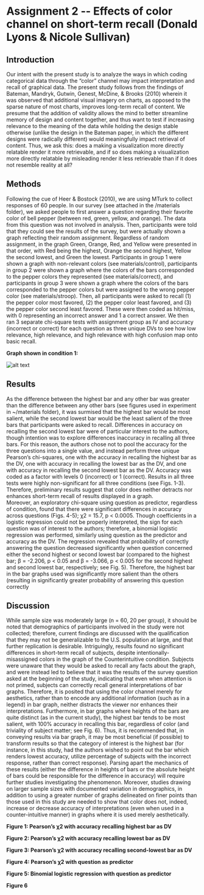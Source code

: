 Assignment 2 -- Effects of color channel on short-term recall (Donald Lyons & Nicole Sullivan)
=====

Introduction
---

Our intent with the present study is to analyze the ways in which coding categorical data through the “color” channel may impact interpretation and recall of graphical data. The present study follows from the findings of Bateman, Mandryk, Gutwin, Genest, McDine, & Brooks (2010) wherein it was observed that additional visual imagery on charts, as opposed to the sparse nature of most charts, improves long-term recall of content. We presume that the addition of validity allows the mind to better streamline memory of design and content together, and thus want to test if increasing relevance to the meaning of the data while holding the design stable otherwise (unlike the design in the Bateman paper, in which the different designs were radically different) would meaningfully impact retrieval of content. Thus, we ask this: does a making a visualization more directly relatable render it more retrievable, and if so does making a visualization more directly relatable by misleading render it less retrievable than if it does not resemble reality at all?

Methods
---

Following the cue of Heer & Bostock (2010), we are using MTurk to collect responses of 60 people. In our survey (see attached in the /materials folder), we asked people to first answer a question regarding their favorite color of bell pepper (between red, green, yellow, and orange). The data from this question was not involved in analysis. Then, participants were told that they could see the results of the survey, but were actually shown a graph reflecting their random assignment. Regardless of random assignment, in the graph Green, Orange, Red, and Yellow were presented in that order, with Red being the highest, Orange the second highest, Yellow the second lowest, and Green the lowest. Participants in group 1 were shown a graph with non-relevant colors (see materials/control), participants in group 2 were shown a graph where the colors of the bars corresponded to the pepper colors they represented (see materials/correct), and participants in group 3 were shown a graph where the colors of the bars corresponded to the pepper colors but were assigned to the wrong pepper color (see materials/stroop). Then, all participants were asked to recall (1) the pepper color most favored, (2) the pepper color least favored, and (3) the pepper color second least favored. These were then coded as hit/miss, with 0 representing an incorrect answer and 1 a correct answer. We then ran 3 separate chi-square tests with assignment group as IV and accuracy (incorrect or correct) for each question as three unique DVs to see how low relevance, high relevance, and high relevance with high confusion map onto basic recall.

**Graph shown in condition 1:**

![alt text](https://github.com/dalyons3/dataviz/blob/master/submissions/lyons_donald/assignment2/materials/control.jpg)


Results
---

As the difference between the highest bar and any other bar was greater than the difference between any other bars (see figures used in experiment in ~/materials folder), it was surmised that the highest bar would be most salient, while the second lowest bar would be the least salient of the three bars that participants were asked to recall.  Differences in accuracy on recalling the second lowest bar were of particular interest to the authors, though intention was to explore differences inaccuracy in recalling all three bars.  For this reason, the authors chose not to pool the accuracy for the three questions into a single value, and instead perform three unique Pearson’s chi-squares, one with the accuracy in recalling the highest bar as the DV, one with accuracy in recalling the lowest bar as the DV, and one with accuracy in recalling the second lowest bar as the DV.  Accuracy was coded as a factor with levels 0 (incorrect) or 1 (correct).  Results in all three tests were highly non-significant for all three conditions (see Figs. 1-3).  Therefore, preliminary results suggest that color does neither detracts nor enhances short-term recall of results displayed in a graph.  
Moreover, an exploratory chi-square using question as predictor, regardless of condition, found that there were significant differences in accuracy across questions (Figs. 4-5);  χ2 = 15.7, p < 0.0005.  Though coefficients in a logistic regression could not be properly interpreted, the sign for each question was of interest to the authors; therefore, a binomial logistic regression was performed, similarly using question as the predictor and accuracy as the DV.  The regression revealed that probability of correctly answering the question decreased significantly when question concerned either the second highest or second lowest bar (compared to the highest bar; β = -2.206, p < 0.05 and β = -3.066, p < 0.005 for the second highest and second lowest bar, respectively; see Fig. 5).  Therefore, the highest bar in the bar graphs used was significantly more salient than the others (resulting in significantly greater probability of answering this question correctly

Discussion
---

While sample size was moderately large (n = 60, 20 per group), it should be noted that demographics of participants involved in the study were not collected; therefore, current findings are discussed with the qualification that they may not be generalizable to the U.S. population at large, and that further replication is desirable.
Intriguingly, results found no significant differences in short-term recall of subjects, despite  intentionally-misassigned colors in the graph of the Counterintuitive condition.  Subjects were unaware that they would be asked to recall any facts about the graph, and were instead led to believe that it was the results of the survey question asked at the beginning of the study, indicating that even when attention is not primed, subjects can correctly recall general interpretations of bar graphs.  Therefore, it is posited that using the color channel merely for aesthetics, rather than to encode any additional information (such as in a legend) in bar graph, neither distracts the viewer nor enhances their interpretations.  Furthermore, in bar graphs where heights of the bars are quite distinct (as in the current study), the highest bar tends to be most salient, with 100% accuracy in recalling this bar, regardless of color (and triviality of subject matter; see Fig. 6).  Thus, it is recommended that, in conveying results via bar graph, it may be most beneficial (if possible) to transform results so that the category of interest is the highest bar (for instance, in this study, had the authors wished to point out the bar which renders lowest accuracy, utilize percentage of subjects with the incorrect response, rather than correct response).
Parsing apart the mechanics of these results (either the difference in heights of bars or the absolute height of bars could be responsible for the difference in accuracy) will require further studies investigating the phenomenon.  Moreover, studies drawing on larger sample sizes with documented variation in demographics, in addition to using a greater number of graphs delineated on finer points than those used in this study are needed to show that color does not, indeed, increase or decrease accuracy of interpretations (even when used in a counter-intuitive manner) in graphs where it is used merely aesthetically.
	
**Figure 1:  Pearson’s χ2 with accuracy recalling highest bar as DV**



**Figure 2:  Pearson’s χ2 with accuracy recalling lowest bar as DV**

**Figure 3:  Pearson’s χ2 with accuracy recalling second-lowest bar as DV**

**Figure 4:  Pearson’s χ2 with question as predictor**

**Figure 5:  Binomial logistic regression with question as predictor**


**Figure 6**
 
